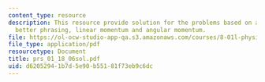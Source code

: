 ```yaml
---
content_type: resource
description: This resource provide solution for the problems based on ambiguous phrasing,
  better phrasing, linear momentum and angular momentum.
file: https://ol-ocw-studio-app-qa.s3.amazonaws.com/courses/8-01l-physics-i-classical-mechanics-fall-2005/d62052941b7d5e90b55181f73eb9c6dc_prs_01_18_06sol.pdf
file_type: application/pdf
resourcetype: Document
title: prs_01_18_06sol.pdf
uid: d6205294-1b7d-5e90-b551-81f73eb9c6dc
---
```

